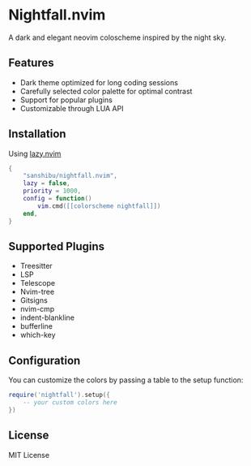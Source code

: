 # Nightfall.nvim

A dark and elegant neovim coloscheme inspired by the night sky.

## Features

- Dark theme optimized for long coding sessions
- Carefully selected color palette for optimal contrast
- Support for popular plugins
- Customizable through LUA API

## Installation

Using [lazy.nvim](https://github.com/folke/lazy.nvim)

```lua
{
    "sanshibu/nightfall.nvim",
    lazy = false,
    priority = 1000,
    config = function()
        vim.cmd([[colorscheme nightfall]])
    end,
}
```

## Supported Plugins

- Treesitter
- LSP
- Telescope
- Nvim-tree
- Gitsigns
- nvim-cmp
- indent-blankline
- bufferline
- which-key

## Configuration

You can customize the colors by passing a table to the setup function:

```lua
require('nightfall').setup({
    -- your custom colors here
})
```

## License

MIT License
